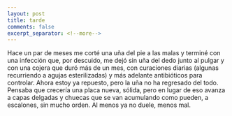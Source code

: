 ```yaml
--- 
layout: post 
title: tarde  
comments: false 
excerpt_separator: <!--more--> 
---
```


Hace un par de meses me corté una uña del pie a las malas y terminé con
una infección que, por descuido, me dejó sin uña del dedo junto al pulgar
y con una cojera que duró más de un mes, con curaciones diarias (algunas
recurriendo a agujas esterilizadas) y más adelante antibióticos para
controlar. Ahora estoy ya repuesto, pero la uña no ha regresado del todo.
Pensaba que crecería una placa nueva, sólida, pero en lugar de eso avanza
a capas delgadas y chuecas que se van acumulando como pueden, a escalones,
sin mucho orden. Al menos ya no duele, menos mal.  
